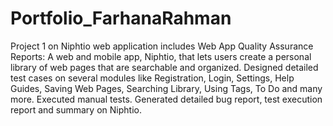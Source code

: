 # Portfolio_FarhanaRahman
Project 1 on Niphtio web application includes Web App Quality Assurance Reports: 
A web and mobile app, Niphtio, that lets users create a personal library of web pages that are searchable and organized. Designed detailed test cases on several modules like Registration, Login, Settings, Help Guides, Saving Web Pages, Searching Library, Using Tags, To Do and many more. Executed manual tests. Generated detailed bug report, test execution report and summary on Niphtio.

